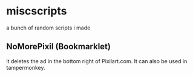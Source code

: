 # miscscripts
a bunch of random scripts i made
## NoMorePixil (Bookmarklet)
it deletes the ad in the bottom right of Pixilart.com.
It can also be used in tampermonkey.
